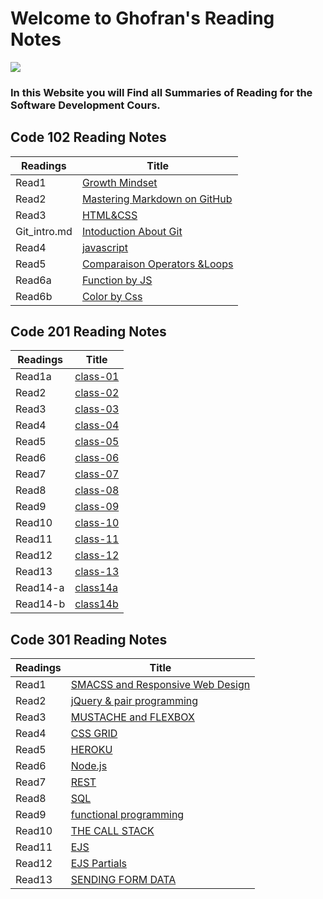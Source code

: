 # Welcome to Ghofran's Reading Notes
![](https://encrypted-tbn0.gstatic.com/images?q=tbn:ANd9GcQ7GuRWxXVeA3i83C6MbKg8z3mW2ljc7prhvQ&usqp=CAU)

### In this Website you will Find all Summaries of Reading for the Software Development Cours.

## Code 102 Reading Notes

|Readings             |Title                                                                                   |
|---------------------|----------------------------------------------------------------------------------------|
|Read1                |[Growth Mindset](https://ghofrandayyat.github.io/reading-notes/102/read1)               |
|Read2                |[Mastering Markdown on GitHub](https://ghofrandayyat.github.io/reading-notes/102/read2) |
|Read3                |[HTML&CSS](https://ghofrandayyat.github.io/reading-notes/102/read3)                     |
|Git_intro.md         |[Intoduction About Git](https://ghofrandayyat.github.io/reading-notes/102/Git_intro)    |
|Read4                |[javascript](https://ghofrandayyat.github.io/reading-notes/102/read4)                   |
|Read5                |[Comparaison Operators &Loops](https://ghofrandayyat.github.io/reading-notes/102/read5) |
|Read6a               |[Function by JS](https://ghofrandayyat.github.io/reading-notes/102/read6a)              |
|Read6b               |[Color by Css ](https://ghofrandayyat.github.io/reading-notes/102/read6b)               |

## Code 201 Reading Notes


|Readings|Title                                                                   |
|--------|------------------------------------------------------------------------|
|Read1a  |[class-01](https://ghofrandayyat.github.io/reading-notes/201/class-01)  |
|Read2   |[class-02](https://ghofrandayyat.github.io/reading-notes/201/class-02)  |
|Read3   |[class-03](https://ghofrandayyat.github.io/reading-notes/201/class-03)  |
|Read4   |[class-04](https://ghofrandayyat.github.io/reading-notes/201/class-04)  |
|Read5   |[class-05](https://ghofrandayyat.github.io/reading-notes/201/class-05)  |
|Read6   |[class-06](https://ghofrandayyat.github.io/reading-notes/201/class-06)  |
|Read7   |[class-07](https://ghofrandayyat.github.io/reading-notes/201/class-07)  |
|Read8   |[class-08](https://ghofrandayyat.github.io/reading-notes/201/class-08)  |
|Read9   |[class-09](https://ghofrandayyat.github.io/reading-notes/201/class-09)  |
|Read10  |[class-10](https://ghofrandayyat.github.io/reading-notes/201/class-10)  |
|Read11  |[class-11](https://ghofrandayyat.github.io/reading-notes/201/class-11)  |
|Read12  |[class-12](https://ghofrandayyat.github.io/reading-notes/201/class-12)  |
|Read13  |[class-13](https://ghofrandayyat.github.io/reading-notes/201/class-13)  |
|Read14-a|[class14a](https://ghofrandayyat.github.io/reading-notes/201/class-14-a)|
|Read14-b|[class14b](https://ghofrandayyat.github.io/reading-notes/201/class-14-b)|



## Code 301 Reading Notes


|Readings  |Title                                                                                          |
|----------|-----------------------------------------------------------------------------------------------|
|Read1     |[SMACSS and Responsive Web Design](https://ghofrandayyat.github.io/reading-notes/301/read301-1)|
|Read2     |[jQuery  & pair programming](https://ghofrandayyat.github.io/reading-notes/301/read301-2)      |
|Read3     |[MUSTACHE and FLEXBOX](https://ghofrandayyat.github.io/reading-notes/301/read301-3)            |
|Read4     |[CSS GRID](https://ghofrandayyat.github.io/reading-notes/301/read301-4)                        |
|Read5     |[HEROKU](https://ghofrandayyat.github.io/reading-notes/301/read301-5)                          |
|Read6     |[Node.js](https://ghofrandayyat.github.io/reading-notes/301/read301-6)                         |
|Read7     |[REST](https://ghofrandayyat.github.io/reading-notes/301/read301-7)                            |
|Read8     |[SQL](https://ghofrandayyat.github.io/reading-notes/301/read301-8)                             |
|Read9     |[functional programming](https://ghofrandayyat.github.io/reading-notes/301/read301-9)          |
|Read10    |[THE CALL STACK](https://ghofrandayyat.github.io/reading-notes/301/read301-10)                 |
|Read11    |[EJS](https://ghofrandayyat.github.io/reading-notes/301/read301-11)                            |
|Read12    |[EJS Partials](https://ghofrandayyat.github.io/reading-notes/301/read301-12)                   |
|Read13    |[SENDING FORM DATA](https://ghofrandayyat.github.io/reading-notes/301/read301-13)             |